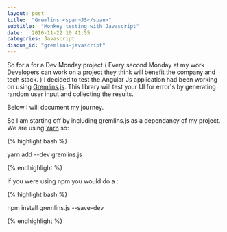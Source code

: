 ```yaml
---
layout: post
title:  "Gremlins <span>JS</span>"
subtitle:  "Monkey testing with Javascript"
date:   2016-11-22 10:41:55
categories: Javascript
disqus_id: "gremlins-javascript"
---
```


So for a for a Dev Monday project ( Every second Monday at my work Developers can work on a project they think will benefit the company and tech stack. ) I decided to test the Angular Js application had been working on using [Gremlins.js](https://github.com/marmelab/gremlins.js/blob/master/README.md "Gremlins.js"). This library will test your UI for error's by generating random user input and collecting the results.

Below I will document my journey.

So I am starting off by including gremlins.js as a dependancy of my project. We are using [Yarn](https://yarnpkg.com/ "Yarn") so:

{% highlight bash %}

yarn add --dev gremlins.js

{% endhighlight %}

If you were using npm you would do a :

{% highlight bash %}

npm install gremlins.js --save-dev

{% endhighlight %}
